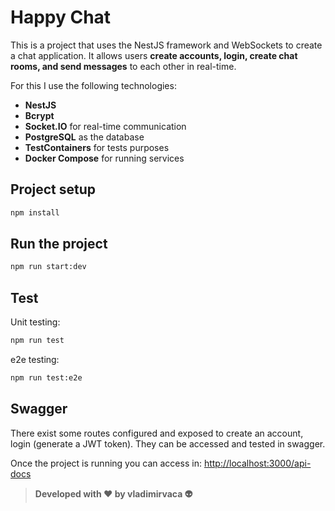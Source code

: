 # Happy Chat

This is a project that uses the NestJS framework and WebSockets to create a chat application. 
It allows users **create accounts, login, create chat rooms, and send messages** to each other in real-time.

For this I use the following technologies:
- **NestJS**
- **Bcrypt**
- **Socket.IO** for real-time communication
- **PostgreSQL** as the database
- **TestContainers** for tests purposes
- **Docker Compose** for running services

## Project setup

```bash
npm install
```

## Run the project

```bash
npm run start:dev
```

## Test
Unit testing:

```bash
npm run test
```
e2e testing:
```bash
npm run test:e2e
```

## Swagger

There exist some routes configured and exposed to create an account, login (generate a JWT token).
They can be accessed and tested in swagger.

Once the project is running you can access in: [http://localhost:3000/api-docs](http://localhost:3000/api-docs/)

> **Developed with ❤️ by vladimirvaca 👽**
